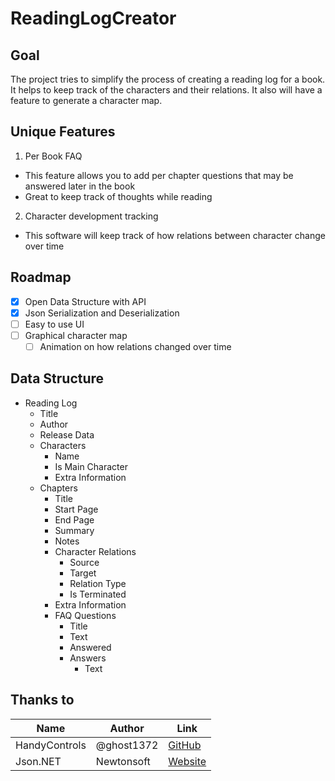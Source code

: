 # ReadingLogCreator

## Goal
The project tries to simplify the process of creating a reading log for a book. It helps to keep track of the characters and their relations. It also will have a feature to generate a character map.

## Unique Features
1. Per Book FAQ
  - This feature allows you to add per chapter questions that may be answered later in the book
  - Great to keep track of thoughts while reading
2. Character development tracking
  - This software will keep track of how relations between character change over time

## Roadmap
- [x] Open Data Structure with API
- [x] Json Serialization and Deserialization
- [ ] Easy to use UI
- [ ] Graphical character map
  - [ ] Animation on how relations changed over time

## Data Structure
- Reading Log
  - Title
  - Author
  - Release Data
  - Characters
    - Name
    - Is Main Character
    - Extra Information
  - Chapters
    - Title
    - Start Page
    - End Page
    - Summary
    - Notes
    - Character Relations
      - Source
      - Target
      - Relation Type
      - Is Terminated
    - Extra Information
    - FAQ Questions
      - Title
      - Text
      - Answered
      - Answers
        - Text

## Thanks to
Name | Author | Link
------------ | ------------- | -------------
HandyControls | @ghost1372 | [GitHub](https://github.com/ghost1372/HandyControls)
Json.NET | Newtonsoft | [Website](https://www.newtonsoft.com/json)
